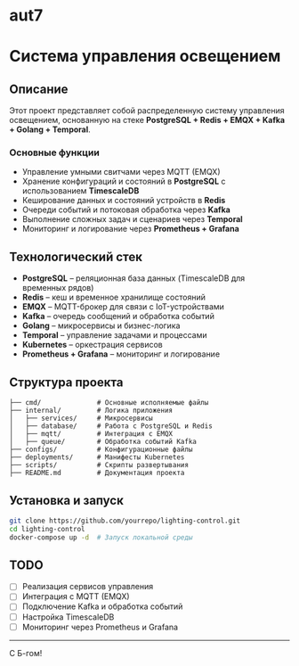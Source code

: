 # aut7
# Система управления освещением

## Описание
Этот проект представляет собой распределенную систему управления освещением, основанную на стеке **PostgreSQL + Redis + EMQX + Kafka + Golang + Temporal**.

### **Основные функции**
- Управление умными свитчами через MQTT (EMQX)
- Хранение конфигураций и состояний в **PostgreSQL** с использованием **TimescaleDB**
- Кеширование данных и состояний устройств в **Redis**
- Очереди событий и потоковая обработка через **Kafka**
- Выполнение сложных задач и сценариев через **Temporal**
- Мониторинг и логирование через **Prometheus + Grafana**

## **Технологический стек**
- **PostgreSQL** – реляционная база данных (TimescaleDB для временных рядов)
- **Redis** – кеш и временное хранилище состояний
- **EMQX** – MQTT-брокер для связи с IoT-устройствами
- **Kafka** – очередь сообщений и обработка событий
- **Golang** – микросервисы и бизнес-логика
- **Temporal** – управление задачами и процессами
- **Kubernetes** – оркестрация сервисов
- **Prometheus + Grafana** – мониторинг и логирование

## **Структура проекта**
```
├── cmd/              # Основные исполняемые файлы
├── internal/         # Логика приложения
│   ├── services/     # Микросервисы
│   ├── database/     # Работа с PostgreSQL и Redis
│   ├── mqtt/         # Интеграция с EMQX
│   ├── queue/        # Обработка событий Kafka
├── configs/          # Конфигурационные файлы
├── deployments/      # Манифесты Kubernetes
├── scripts/          # Скрипты развертывания
├── README.md         # Документация проекта
```

## **Установка и запуск**
```sh
git clone https://github.com/yourrepo/lighting-control.git
cd lighting-control
docker-compose up -d  # Запуск локальной среды
```

## **TODO**
- [ ] Реализация сервисов управления
- [ ] Интеграция с MQTT (EMQX)
- [ ] Подключение Kafka и обработка событий
- [ ] Настройка TimescaleDB
- [ ] Мониторинг через Prometheus и Grafana

---
С Б-гом!


